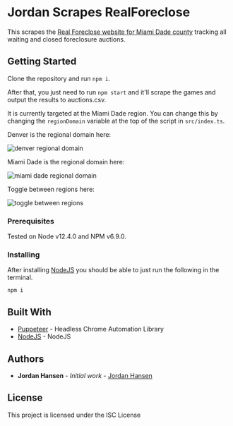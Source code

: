 # Jordan Scrapes RealForeclose

This scrapes the [Real Foreclose website for Miami Dade county](https://www.miamidade.realforeclose.com) tracking all waiting and closed foreclosure auctions.

## Getting Started

Clone the repository and run `npm i`. 

After that, you just need to run `npm start` and it'll scrape the games and output the results to auctions.csv.

It is currently targeted at the Miami Dade region. You can change this by changing the `regionDomain` variable at the top of the script in `src/index.ts`.

Denver is the regional domain here:

![denver regional domain](http://prntscr.com/pch56f)

Miami Dade is the regional domain here:

![miami dade regional domain](http://prntscr.com/pch5mk)

Toggle between regions here:

![toggle between regions](http://prntscr.com/pch5zh)

### Prerequisites

Tested on Node v12.4.0 and NPM v6.9.0.

### Installing

After installing [NodeJS](https://nodejs.org/en/) you should be able to just run the following in the terminal.

```
npm i
```

## Built With

* [Puppeteer](https://github.com/GoogleChrome/puppeteer) - Headless Chrome Automation Library
* [NodeJS](https://nodejs.org/en/) - NodeJS

## Authors

* **Jordan Hansen** - *Initial work* - [Jordan Hansen](https://github.com/aarmora)


## License

This project is licensed under the ISC License
